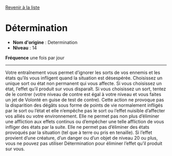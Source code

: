[Revenir à la liste](..)

# Détermination

 * **Nom d'origine** : Determination
 * **Niveau** : 14


<p><strong>Fréquence</strong> une fois par jour</p>
<hr>
<p>Votre entraînement vous permet d’ignorer les sorts de vos ennemis et les états qu’ils vous infligent quand la situation est désespérée. Choisissez un unique sort ou état non permanent qui vous affecte. Si vous choisissez un état, l’effet qu’il produit sur vous disparaît. Si vous choisissez un sort, tentez de le contrer (votre niveau de contre est égal à votre niveau et vous faites un jet de Volonté en guise de test de contre). Cette action ne provoque pas la disparition des dégâts sous forme de points de vie normalement infligés par le sort ou l’état et elle n’empêche pas le sort ou l’effet nuisible d’affecter vos alliés ou votre environnement. Elle ne permet pas non plus d’éliminer une affliction aux effets continus ou d’empêcher une telle affliction de vous infliger des états par la suite. Elle ne permet pas d’éliminer des états provoqués par la situation (tel que à terre ou pris en tenaille). Si l’effet provient d’une créature, d’un danger ou d’un objet de niveau 20 ou plus, vous ne pouvez pas utiliser Détermination pour éliminer l’effet qu’il produit sur vous.</p>